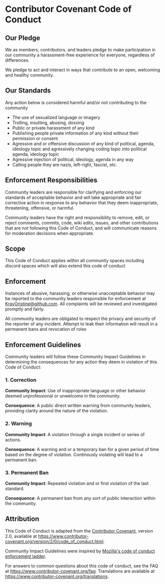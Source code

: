 # Contributor Covenant Code of Conduct

## Our Pledge

We as members, contributors, and leaders pledge to make participation in our
community a harassment-free experience for everyone, regardless of differences.

We pledge to act and interact in ways that contribute to an open, welcoming
 and healthy community.

## Our Standards

Any action below is considered harmful and/or not contributing to the community

* The use of sexualized language or imagery
* Trolling, insulting, abusing, doxxing
* Public or private harassment of any kind
* Publishing people private information of any kind without their permission
  or consent
* Agressive and or offensive discussion of any kind of political, agenda, ideology topic and agressively changing
  coding topic into political agenda, ideology topic
* Agressive injection of political, ideology, agenda in any way
* Calling people they are nazis, left-right, fascist, etc.

## Enforcement Responsibilities

Community leaders are responsible for clarifying and enforcing our standards of
acceptable behavior and will take appropriate and fair corrective action in
response to any behavior that they deem inappropriate, threatening, offensive,
or harmful.

Community leaders have the right and responsibility to remove, edit, or reject
comments, commits, code, wiki edits, issues, and other contributions that are
not following this Code of Conduct, and will communicate reasons for moderation
decisions when appropriate.

## Scope

This Code of Conduct applies within all community spaces including discord spaces
which will also extend this code of conduct

## Enforcement

Instances of abusive, harassing, or otherwise unacceptable behavior may be
reported to the community leaders responsible for enforcement at
KrayOristine@github.com.
All complaints will be reviewed and investigated promptly and fairly.

All community leaders are obligated to respect the privacy and security of the
reporter of any incident. Attempt to leak their information will result in a
permanent bans and revocation of roles

## Enforcement Guidelines

Community leaders will follow these Community Impact Guidelines in determining
the consequences for any action they deem in violation of this Code of Conduct:

### 1. Correction

**Community Impact**: Use of inappropriate language or other behavior deemed
unprofessional or unwelcome in the community.

**Consequence**: A public direct written warning from community leaders, providing
clarity around the nature of the violation.

### 2. Warning

**Community Impact**: A violation through a single incident or series
of actions.

**Consequence**: A warning and or a temporary ban for a given period of time
based on the degree of violation.
Continously violating will lead to a permanent ban.

### 3. Permanent Ban

**Community Impact**: Repeated violation and or first violation of the last standard.

**Consequence**: A permanent ban from any sort of public interaction within
the community.

## Attribution

This Code of Conduct is adapted from the [Contributor Covenant][homepage],
version 2.0, available at
https://www.contributor-covenant.org/version/2/0/code_of_conduct.html.

Community Impact Guidelines were inspired by [Mozilla's code of conduct
enforcement ladder](https://github.com/mozilla/diversity).

[homepage]: https://www.contributor-covenant.org

For answers to common questions about this code of conduct, see the FAQ at
https://www.contributor-covenant.org/faq. Translations are available at
https://www.contributor-covenant.org/translations.
